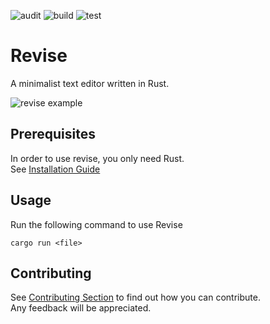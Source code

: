![audit](https://github.com/nadmax/revise/actions/workflows/audit.yml/badge.svg) ![build](https://github.com/nadmax/revise/actions/workflows/build.yml/badge.svg) ![test](https://github.com/nadmax/revise/actions/workflows/test.yml/badge.svg)

# Revise

A minimalist text editor written in Rust.

![revise example](https://github.com/nadmax/revise/blob/master/static/revise.png)

## Prerequisites

In order to use revise, you only need Rust.  
See [Installation Guide](https://www.rust-lang.org/tools/install)

## Usage
Run the following command to use Revise
```
cargo run <file>
```

## Contributing
See [Contributing Section](https://github.com/nadmax/revise/blob/master/CONTRIBUTING.md) to find out how you can contribute.  
Any feedback will be appreciated.